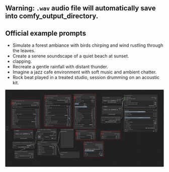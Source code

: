 ## Warning: `.wav` audio file will automatically save into comfy_output_directory.

## Official example prompts
- Simulate a forest ambiance with birds chirping and wind rustling through the leaves.
- Create a serene soundscape of a quiet beach at sunset.
- clapping.
- Recreate a gentle rainfall with distant thunder.
- Imagine a jazz cafe environment with soft music and ambient chatter.
- Rock beat played in a treated studio, session drumming on an acoustic kit.

![workflows](./assets/Audio-wf.png)